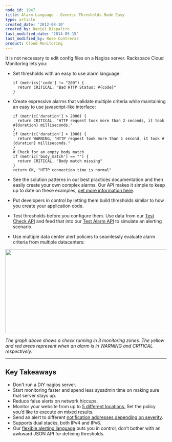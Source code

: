 ```yaml
---
node_id: 1947
title: Alarm Language - Generic Thresholds Made Easy
type: article
created_date: '2012-08-10'
created_by: Daniel Dispaltro
last_modified_date: '2014-05-15'
last_modified_by: Rose Contreras
product: Cloud Monitoring
---
```


It is not necessary to edit config files on a Nagios server. Rackspace
Cloud Monitoring lets you:

-   Set thresholds with an easy to use alarm language:

        if (metrics['code'] != "200") {
          return CRITICAL, "Bad HTTP Status: #{code}"
        }

-   Create expressive alarms that validate multiple criteria while
    maintaining an easy to use javascript-like interface:

        if (metric['duration'] > 2000) {
          return CRITICAL, "HTTP request took more than 2 seconds, it took #{duration} milliseconds."
        }
        if (metric['duration'] > 1000) {
          return WARNING, "HTTP request took more than 1 second, it took #{duration} milliseconds."
        }
        # Check for an empty body match
        if (metric['body_match'] == "") {
          return CRITICAL, "Body match missing"
        }
        return OK, "HTTP connection time is normal"

-   See the solution patterns in our best practices documentation and
    then easily create your own complex alarms. Our API makes it simple
    to keep up to date on these examples, [get more information
    here](http://docs.rackspace.com/cm/api/v1.0/cm-devguide/content/service-alarm-examples.html).
-   Put developers in control by letting them build thresholds similar
    to how you create your application code.
-   Test thresholds before you configure them. Use data from our [Test
    Check
    API](http://docs.rackspace.com/cm/api/v1.0/cm-devguide/content/service-checks.html#service-checks-test)
    and feed that into our [Test Alarm
    API](http://docs.rackspace.com/cm/api/v1.0/cm-devguide/content/service-alarms.html#service-alarms-test)
    to simulate an alerting scenario.
-   Use multiple data center alert policies to seamlessly evaluate alarm
    criteria from multiple datacenters:

<img src="https://8026b2e3760e2433679c-fffceaebb8c6ee053c935e8915a3fbe7.ssl.cf2.rackcdn.com/field/image/Alarm%20Visualization_0.png" width="717" height="262" />

*The graph above shows a check running in 3 monitoring zones. The yellow
and red areas represent when an alarm is in WARNING and CRITICAL
respectively.*

------------------------------------------------------------------------

Key Takeaways
-------------

-   Don't run a DIY nagios server.
-   Start monitoring faster and spend less sysadmin time on making sure
    that server stays up.
-   Reduce false alerts on network hiccups.
-   Monitor your website from up to [5
    different locations.](http://docs.rackspace.com/cm/api/v1.0/cm-devguide/content/service-monitoring-zones.html)
    Set the policy you&rsquo;d like to execute on mixed results.
-   Send an alert to different [notification addresses depending on
    severity](http://docs.rackspace.com/cm/api/v1.0/cm-devguide/content/service-notification-plans.html).
-   Supports dual stacks, both IPv4 and IPv6.
-   Our [flexible alerting
    language](http://docs.rackspace.com/cm/api/v1.0/cm-devguide/content/alerts-language.html)
    puts you in control, don&rsquo;t bother with an awkward JSON API for
    defining thresholds.



